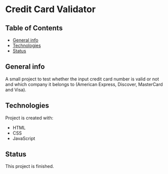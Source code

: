 # Credit Card Validator

## Table of Contents
* [General info](#general-info)
* [Technologies](#technologies)
* [Status](#status)

## General info
A small project to test whether the input credit card number is valid or not and which company it belongs to (American Express, Discover, MasterCard and Visa).
	
## Technologies
Project is created with:
* HTML
* CSS
* JavaScript

	
## Status 
This project is finished.

